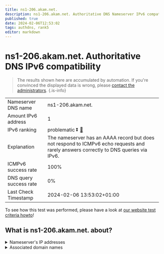 ```yaml
---
title: ns1-206.akam.net.
description: ns1-206.akam.net. Authoritative DNS Nameserver IPv6 compatibility
published: true
date: 2024-02-06T12:53:02
tags: authdns, rank5
editor: markdown
---
```


# ns1-206.akam.net. Authoritative DNS IPv6 compatibility

> The results shown here are accumulated by automation. If you're convinced the displayed data is wrong, please [contact the administrators](/howto/chat). 
{.is-info}




|   |   |
| - | - |
| Nameserver DNS name | ns1-206.akam.net.
| Amount IPv6 address | 1
| IPv6 ranking | problematic :arrow_double_down: [🔗](/howto/ranking) |
| Explanation | The nameserver has an AAAA record but does not respond to ICMPv6 echo requests and rarely answers correctly to DNS queries via IPv6. |
| ICMPv6 success rate | 100%|
| DNS query success rate | 0% |
| Last Check Timestamp | 2024-02-06 13:53:02+01:00 |

To see how this test was performed, please have a look at [our website test criteria howto](/howto/testcriteria/authdns)!


## What is ns1-206.akam.net. about?




<details>
<summary>Nameserver's IP addresses</summary>

2600:1401:2::ce

</details>



<details>
<summary>Associated domain names</summary>

www.ibm.com

</details>
